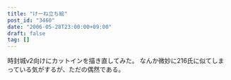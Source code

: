 ```yaml
---
title: "けーね立ち絵"
post_id: "3460"
date: "2006-05-28T23:00:00+09:00"
draft: false
tag: []
---
```



時封城v2向けにカットインを描き直してみた。 なんか微妙に216氏に似てしまっている気がするが、ただの偶然である。

